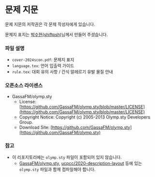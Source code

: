 # 문제 지문

문제 지문의 저작권은 각 문제 작성자에게 있습니다.

문제지 표지는 [박수현(shiftpsh)](https://shiftpsh.com/)님께서 만들어 주셨습니다.

### 파일 설명

* `cover-2024scon.pdf`: 문제지 표지
* `language.tex`: 언어 입출력 가이드
* `rule.tex`: 대회 유의 사항 / 간식 알레르기 유발 물질 안내

### 오픈소스 라이센스

* GassaFM/olymp.sty
  * License: [https://github.com/GassaFM/olymp.sty/blob/master/LICENSE](https://github.com/GassaFM/olymp.sty/blob/master/LICENSE)
  * Copyright Notice: Copyright (c) 2005-2013 Olymp.sty Developers Group.
  * Download Site: [https://github.com/GassaFM/olymp.sty](https://github.com/GassaFM/olymp.sty)

### 참고

* 이 리포지토리에는 `olymp.sty` 파일이 포함되어 있지 않습니다.
  * [GassaFM/olymp.sty](https://github.com/GassaFM/olymp.sty/blob/master/statements/olymp.sty), [ucpcc/2020-description-layout](https://github.com/ucpcc/2020-description-layout/blob/main/olymp.sty) 등에 있는 `olymp.sty` 파일과 함께 컴파일해야 합니다.